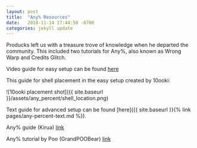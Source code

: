 ```yaml
---
layout: post
title:  "Any% Resources"
date:   2018-11-14 17:44:50 -0700
categories: jekyll update
---
```


Producks left us with a treasure trove of knowledge when he departed the community. This included two tutorials for Any%, also known as Wrong Warp and Credits Glitch.

Video guide for easy setup can be found [here](https://player.twitch.tv/?video=v44637740)

This guide for shell placement in the easy setup created by 10ooki:

![10ooki placement shot]({{ site.baseurl }}/assets/any_percent/shell_location.png)

Text guide for advanced setup can be found [here]({{ site.baseurl }}{% link pages/any-percent-text.md %}).

Any% guide (Kirua) [link](https://www.twitch.tv/videos/172716898)

Any% tutorial by Poo (GrandPOOBear) [link](https://youtu.be/Y4X6nASGPHU)